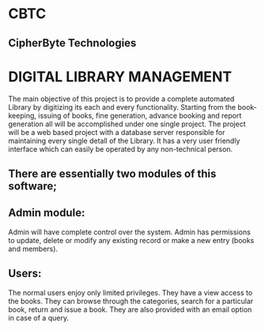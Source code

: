 # CBTC
## CipherByte Technologies
# DIGITAL LIBRARY MANAGEMENT
The main objective of this project is to provide a complete automated Library by digitizing its
each and every functionality. Starting from the book-keeping, issuing of books, fine generation,
advance booking and report generation all will be accomplished under one single project. The
project will be a web based project with a database server responsible for maintaining every
single detall of the Library. It has a very user friendly interface which can easily be operated by
any non-technical person.
## There are essentially two modules of this software;
## Admin module: 
Admin will have complete control over the system. Admin has permissions
to update, delete or modify any existing record or make a new entry (books and members).
## Users: 
The normal users enjoy only limited privileges. They have a view access to the
books. They can browse through the categories, search for a particular book, return and
issue a book. They are also provided with an email option in case of a query.
